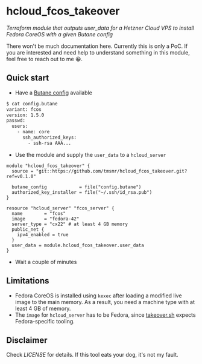 # hcloud_fcos_takeover
*Terraform module that outputs user_data for a Hetzner Cloud VPS to install Fedora CoreOS with a given Butane config*

There won't be much documentation here. Currently this is only a PoC. If you are interested and need help to understand something in this module, feel free to reach out to me 😀.

## Quick start
- Have a [Butane config](https://coreos.github.io/butane/) available
```bash
$ cat config.butane 
variant: fcos
version: 1.5.0
passwd:
  users:
    - name: core
      ssh_authorized_keys:
        - ssh-rsa AAA...
```
- Use the module and supply the `user_data` to a `hcloud_server`
```hcl
module "hcloud_fcos_takeover" {
  source = "git::https://github.com/tmsmr/hcloud_fcos_takeover.git?ref=v0.1.0"

  butane_config            = file("config.butane")
  authorized_key_installer = file("~/.ssh/id_rsa.pub")
}

resource "hcloud_server" "fcos_server" {
  name        = "fcos"
  image       = "fedora-42"
  server_type = "cx22" # at least 4 GB memory
  public_net {
    ipv4_enabled = true
  }
  user_data = module.hcloud_fcos_takeover.user_data
}
```
- Wait a couple of minutes

## Limitations
- Fedora CoreOS is installed using `kexec` after loading a modified live image to the main memory. As a result, you need a machine type with at least 4 GB of memory.
- The `image` for `hcloud_server` has to be Fedora, since [takeover.sh](./tpl/takeover.sh) expects Fedora-specific tooling.

## Disclaimer
Check *LICENSE* for details. If this tool eats your dog, it's not my fault.
